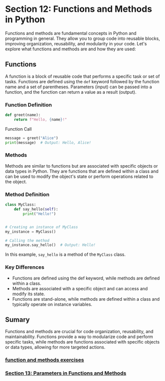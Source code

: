 # Section 12: Functions and Methods in Python

Functions and methods are fundamental concepts in Python and programming in general. They allow you to group code into
reusable blocks, improving organization, reusability, and modularity in your code. Let's explore what functions and
methods are and how they are used:

## Functions

A function is a block of reusable code that performs a specific task or set of tasks. Functions are defined using
the `def` keyword followed by the function name and a set of parentheses. Parameters (input) can be passed into a
function, and the function can return a value as a result (output).

### Function Definition

```python
def greet(name):
    return f"Hello, {name}!"
```

Function Call

```python
message = greet("Alice")
print(message)  # Output: Hello, Alice!
```

### Methods

Methods are similar to functions but are associated with specific objects or data types in Python. They are functions
that are defined within a class and can be used to modify the object's state or perform operations related to the
object.

### Method Definition

```python
class MyClass:
    def say_hello(self):
        print("Hello!")


# Creating an instance of MyClass
my_instance = MyClass()

# Calling the method
my_instance.say_hello()  # Output: Hello!
```

In this example, `say_hello` is a method of the `MyClass` class.

### Key Differences

* Functions are defined using the def keyword, while methods are defined within a class.
* Methods are associated with a specific object and can access and modify its state.
* Functions are stand-alone, while methods are defined within a class and typically operate on instance variables.

## Sumary

Functions and methods are crucial for code organization, reusability, and maintainability. Functions provide a way to
modularize code and perform specific tasks, while methods are functions associated with specific objects or data types,
allowing for more targeted actions.

### [function and methods exercises][1]
### [Section 13: Parameters in Functions and Methods][2]


[1]: ../python_exercises/12_functions_and_methods.py
[2]: ./13_parameters_in_functions_and_methods.md
